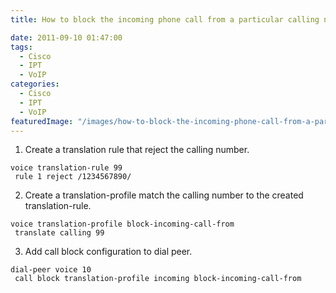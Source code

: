 ```yaml
---
title: How to block the incoming phone call from a particular calling number in H323 voice gateway

date: 2011-09-10 01:47:00
tags:
  - Cisco
  - IPT
  - VoIP
categories:
  - Cisco
  - IPT
  - VoIP
featuredImage: "/images/how-to-block-the-incoming-phone-call-from-a-particular-calling-number-in-h323-voice-gateway.jpg"
---
```


1. Create a translation rule that reject the calling number.

```
voice translation-rule 99
 rule 1 reject /1234567890/
```

2. Create a translation-profile match the calling number to the created translation-rule.

```
voice translation-profile block-incoming-call-from
 translate calling 99
```

3. Add call block configuration to dial peer.

```
dial-peer voice 10
 call block translation-profile incoming block-incoming-call-from
```
